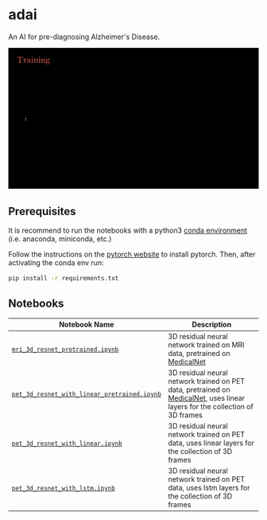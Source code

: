 # adai
An AI for pre-diagnosing Alzheimer's Disease.

![System](./media/overview.gif)

## Prerequisites
It is recommend to run the notebooks with a python3 [conda environment](https://docs.conda.io/projects/conda/en/latest/index.html) (i.e. anaconda, miniconda, etc.)

Follow the instructions on the [pytorch website](https://pytorch.org/get-started/locally/#start-locally) to install pytorch. Then, after activating the conda env run:
```bash
pip install -r requirements.txt
```

## Notebooks
| Notebook Name                                                                                | Description                                                                                                                                                           |
| -------------------------------------------------------------------------------------------- | --------------------------------------------------------------------------------------------------------------------------------------------------------------------- |
| [`mri_3d_resnet_pretrained.ipynb`](./mri_3d_resnet_pretrained.ipynb)                         | 3D residual neural network trained on MRI data, pretrained on [MedicalNet](https://github.com/Tencent/MedicalNet)                                                     |
| [`pet_3d_resnet_with_linear_pretrained.ipynb`](./pet_3d_resnet_with_linear_pretrained.ipynb) | 3D residual neural network trained on PET data, pretrained on [MedicalNet](https://github.com/Tencent/MedicalNet), uses linear layers for the collection of 3D frames |
| [`pet_3d_resnet_with_linear.ipynb`](./pet_3d_resnet_with_linear.ipynb)                       | 3D residual neural network trained on PET data, uses linear layers for the collection of 3D frames                                                                    |
| [`pet_3d_resnet_with_lstm.ipynb`](./pet_3d_resnet_with_lstm.ipynb)                           | 3D residual neural network trained on PET data, uses lstm layers for the collection of 3D frames                                                                      |


